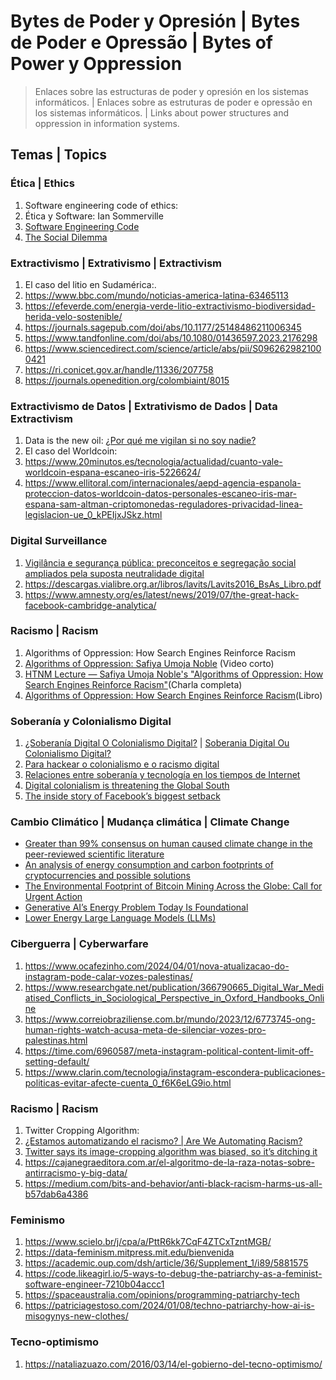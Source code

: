 # Bytes de Poder y Opresión | Bytes de Poder e Opressão | Bytes of Power y Oppression

> Enlaces sobre las estructuras de poder y opresión en los sistemas informáticos. |
> Enlaces sobre as estruturas de poder e opressão en los sistemas informáticos. |
> Links about power structures and oppression in information systems.

## Temas | Topics

### Ética | Ethics

1. Software engineering code of ethics:
  1. Ética y Software: Ian Sommerville
  2. [Software Engineering Code](https://ethics.acm.org/code-of-ethics/software-engineering-code/)
2. [The Social Dilemma](https://www.thesocialdilemma.com/)

### Extractivismo | Extrativismo | Extractivism

1. El caso del litio en Sudamérica:.
  1. https://www.bbc.com/mundo/noticias-america-latina-63465113
  2. https://efeverde.com/energia-verde-litio-extractivismo-biodiversidad-herida-velo-sostenible/
  3. https://journals.sagepub.com/doi/abs/10.1177/25148486211006345
  4. https://www.tandfonline.com/doi/abs/10.1080/01436597.2023.2176298
  5. https://www.sciencedirect.com/science/article/abs/pii/S0962629821000421
  6. https://ri.conicet.gov.ar/handle/11336/207758
  7. https://journals.openedition.org/colombiaint/8015

### Extractivismo de Datos | Extrativismo de Dados | Data Extractivism

1. Data is the new oil: [¿Por qué me vigilan si no soy nadie?](https://www.youtube.com/watch?v=NPE7i8wuupk)
2. El caso del Worldcoin:
  1. https://www.20minutos.es/tecnologia/actualidad/cuanto-vale-worldcoin-espana-escaneo-iris-5226624/
  2. https://www.ellitoral.com/internacionales/aepd-agencia-espanola-proteccion-datos-worldcoin-datos-personales-escaneo-iris-mar-espana-sam-altman-criptomonedas-reguladores-privacidad-linea-legislacion-ue_0_kPEIjxJSkz.html

### Digital Surveillance

1. [Vigilância e segurança pública: preconceitos e segregação social ampliados pela suposta neutralidade digital](https://revistas.uepg.br/index.php/emancipacao/article/view/14258/209209213653)
2. https://descargas.vialibre.org.ar/libros/lavits/Lavits2016_BsAs_Libro.pdf
3. https://www.amnesty.org/es/latest/news/2019/07/the-great-hack-facebook-cambridge-analytica/


### Racismo | Racism

1. Algorithms of Oppression: How Search Engines Reinforce Racism
  1. [Algorithms of Oppression: Safiya Umoja Noble](https://www.youtube.com/watch?v=6KLTpoTpkXo) (Video corto)
  1. [HTNM Lecture — Safiya Umoja Noble's "Algorithms of Oppression: How Search Engines Reinforce Racism"](https://www.youtube.com/watch?v=murg3Roch64)(Charla completa)
  1. [Algorithms of Oppression: How Search Engines Reinforce Racism](https://www.amazon.com/Algorithms-Oppression-Search-Engines-Reinforce/dp/1479837245)(Libro)

### Soberanía y Colonialismo Digital

1. [¿Soberanía Digital O Colonialismo Digital?](https://sur.conectas.org/wp-content/uploads/2018/07/sur-27-espanhol-renata-avila-pinto.pdf) | [Soberania Digital Ou Colonialismo Digital?](https://sur.conectas.org/wp-content/uploads/2018/07/sur-27-portugues-renata-avila-pinto.pdf)
2. [Para hackear o colonialismo e o racismo digital](https://outraspalavras.net/blog/para-hackear-o-colonialismo-e-o-racismo-digital/)
3. [Relaciones entre soberanía y tecnología en los tiempos de Internet ](https://revista.fder.edu.uy/index.php/rfd/article/view/563)
4. [Digital colonialism is threatening the Global South](https://www.aljazeera.com/opinions/2019/3/13/digital-colonialism-is-threatening-the-global-south)
5. [The inside story of Facebook’s biggest setback](https://www.theguardian.com/technology/2016/may/12/facebook-free-basics-india-zuckerberg)

### Cambio Climático | Mudança climática | Climate Change

* [Greater than 99% consensus on human caused climate change in the peer-reviewed scientific literature](https://iopscience.iop.org/article/10.1088/1748-9326/ac2966)
* [An analysis of energy consumption and carbon footprints of cryptocurrencies and possible solutions](https://www.sciencedirect.com/science/article/pii/S2352864822001390)
* [The Environmental Footprint of Bitcoin Mining Across the Globe: Call for Urgent Action](https://agupubs.onlinelibrary.wiley.com/doi/10.1029/2023EF003871)
* [Generative AI’s Energy Problem Today Is Foundational](https://spectrum.ieee.org/ai-energy-consumption)
* [Lower Energy Large Language Models (LLMs)](https://www.computer.org/csdl/magazine/co/2023/10/10255228/1QzyrTgKKEE)


### Ciberguerra | Cyberwarfare

1. https://www.ocafezinho.com/2024/04/01/nova-atualizacao-do-instagram-pode-calar-vozes-palestinas/
2. https://www.researchgate.net/publication/366790665_Digital_War_Mediatised_Conflicts_in_Sociological_Perspective_in_Oxford_Handbooks_Online
3. https://www.correiobraziliense.com.br/mundo/2023/12/6773745-ong-human-rights-watch-acusa-meta-de-silenciar-vozes-pro-palestinas.html
4. https://time.com/6960587/meta-instagram-political-content-limit-off-setting-default/
5. https://www.clarin.com/tecnologia/instagram-escondera-publicaciones-politicas-evitar-afecte-cuenta_0_f6K6eLG9io.html

### Racismo | Racism

1. Twitter Cropping Algorithm:
  1. [¿Estamos automatizando el racismo? | Are We Automating Racism?](https://www.youtube.com/watch?v=Ok5sKLXqynQ)
  2. [Twitter says its image-cropping algorithm was biased, so it’s ditching it ](https://edition.cnn.com/2021/05/19/tech/twitter-image-cropping-algorithm-bias/index.html)
2. https://cajanegraeditora.com.ar/el-algoritmo-de-la-raza-notas-sobre-antirracismo-y-big-data/
3. https://medium.com/bits-and-behavior/anti-black-racism-harms-us-all-b57dab6a4386


### Feminismo

1. https://www.scielo.br/j/cpa/a/PttR6kk7CqF4ZTCxTzntMGB/
2. https://data-feminism.mitpress.mit.edu/bienvenida
3. https://academic.oup.com/dsh/article/36/Supplement_1/i89/5881575
4. https://code.likeagirl.io/5-ways-to-debug-the-patriarchy-as-a-feminist-software-engineer-7210b04accc1
5. https://spaceaustralia.com/opinions/programming-patriarchy-tech
6. https://patriciagestoso.com/2024/01/08/techno-patriarchy-how-ai-is-misogynys-new-clothes/

### Tecno-optimismo

1. https://nataliazuazo.com/2016/03/14/el-gobierno-del-tecno-optimismo/
